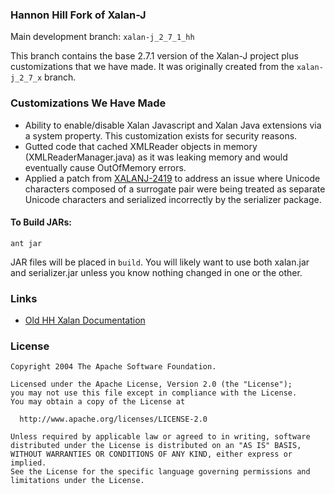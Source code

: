 ### Hannon Hill Fork of Xalan-J
Main development branch: `xalan-j_2_7_1_hh`

This branch contains the base 2.7.1 version of the Xalan-J project plus customizations that we have made.  It was originally created from the `xalan-j_2_7_x` branch.

### Customizations We Have Made
- Ability to enable/disable Xalan Javascript and Xalan Java extensions via a system property.  This customization exists for security reasons.
- Gutted code that cached XMLReader objects in memory (XMLReaderManager.java) as it was leaking memory and would eventually cause OutOfMemory errors.
- Applied a patch from [XALANJ-2419](https://issues.apache.org/jira/browse/XALANJ-2419) to address an issue where Unicode characters composed of a surrogate pair were being treated as separate Unicode characters and serialized incorrectly by the serializer package.

#### To Build JARs:
```
ant jar
```

JAR files will be placed in `build`.  You will likely want to use both xalan.jar and serializer.jar unless you know nothing changed in one or the other.

### Links
- [Old HH Xalan Documentation](https://hannonhill.jira.com/wiki/spaces/CSCD/pages/8651846/Upgrading+XalanJ)

### License
```
Copyright 2004 The Apache Software Foundation.

Licensed under the Apache License, Version 2.0 (the "License");
you may not use this file except in compliance with the License.
You may obtain a copy of the License at

  http://www.apache.org/licenses/LICENSE-2.0

Unless required by applicable law or agreed to in writing, software
distributed under the License is distributed on an "AS IS" BASIS,
WITHOUT WARRANTIES OR CONDITIONS OF ANY KIND, either express or implied.
See the License for the specific language governing permissions and
limitations under the License.
```